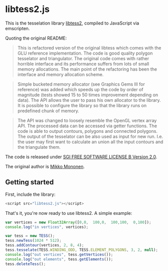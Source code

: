 # libtess2.js

This is the tesselation library [libtess2](https://github.com/memononen/libtess2), compiled to JavaScript via emscripten.

Quoting the original README:

> This is refactored version of the original libtess which comes with the GLU reference implementation. The code is good quality polygon tesselator and triangulator. The original code comes with rather horrible interface and its performance suffers from lots of small memory allocations. The main point of the refactoring has been the interface and memory allocation scheme.

> Simple bucketed memory allocator (see Graphics Gems III for reference) was added which speeds up the code by order of magnitude (tests showed 15 to 50 times improvement depending on data). The API allows the user to pass his own allocator to the library. It is possible to configure the library so that the library runs on predefined chunk of memory.

> The API was changed to loosely resemble the OpenGL vertex array API. The processed data can be accessed via getter functions. The code is able to output contours, polygons and connected polygons. The output of the tesselator can be also used as input for new run. I.e. the user may first want to calculate an union all the input contours and the triangulate them.

The code is released under [SGI FREE SOFTWARE LICENSE B Version 2.0](http://oss.sgi.com/projects/FreeB/).

The original author is [Mikko Mononen](mailto:memon@inside.org).

## Getting started

First, include the library:

```js
<script src="libtess2.js"></script>
```

That's it, you're now ready to use libtess2. A simple example:

```js
var vertices = new Float32Array([0,0,  100,0,  100,100,  0,100]);
console.log("in vertices", vertices);

var tess = new TESS();
tess.newTess(1024 * 512);
tess.addContour(vertices, 2, 8, 4);
tess.tesselate(TESS.WINDING_ODD, TESS.ELEMENT_POLYGONS, 3, 2, null);
console.log("out vertices", tess.getVertices());
console.log("out elements", tess.getElements());
tess.deleteTess();
```
